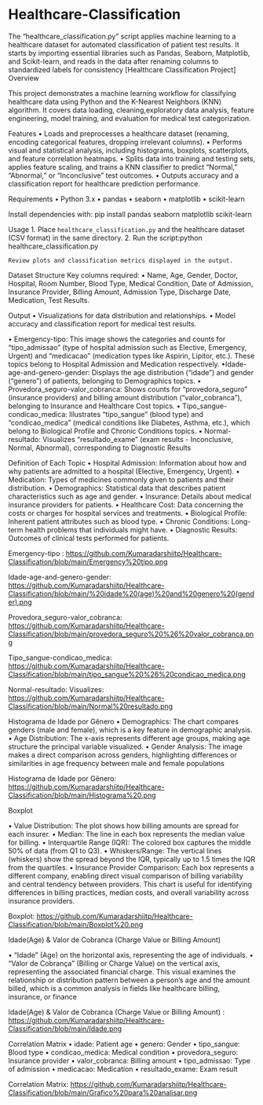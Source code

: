 # Healthcare-Classification
The “healthcare_classification.py” script applies machine learning to a healthcare dataset for automated classification of patient test results. It starts by importing essential libraries such as Pandas, Seaborn, Matplotlib, and Scikit-learn, and reads in the data after renaming columns to standardized labels for consistency
[Healthcare Classification Project]
Overview

This project demonstrates a machine learning workflow for classifying healthcare data using Python and the K-Nearest Neighbors (KNN) algorithm. It covers data loading, cleaning,exploratory data analysis, feature engineering, model training, and evaluation for medical test categorization.


Features
	•	Loads and preprocesses a healthcare dataset (renaming, encoding categorical features, dropping irrelevant columns).
	•	Performs visual and statistical analysis, including histograms, boxplots, scatterplots, and feature correlation heatmaps.
	•	Splits data into training and testing sets, applies feature scaling, and trains a KNN classifier to predict “Normal,” “Abnormal,” or “Inconclusive” test outcomes.
	•	Outputs accuracy and a classification report for healthcare prediction performance.


Requirements
	•	Python 3.x
	•	pandas
	•	seaborn
	•	matplotlib
	•	scikit-learn

  
Install dependencies with: pip install pandas seaborn matplotlib scikit-learn

Usage
	1.	Place `healthcare_classification.py` and the healthcare dataset (CSV format) in the same directory.
	2.	Run the script:python healthcare_classification.py

  	Review plots and classification metrics displayed in the output.

Dataset Structure
Key columns required:
	•	Name, Age, Gender, Doctor, Hospital, Room Number, Blood Type, Medical Condition, Date of Admission, Insurance Provider, Billing Amount, Admission Type, Discharge Date, Medication, Test Results.

Output
	•	Visualizations for data distribution and relationships.
	•	Model accuracy and classification report for medical test results.





• Emergency-tipo: This image shows the categories and counts for “tipo_admissao” (type of hospital admission such as Elective, Emergency, Urgent) and “medicacao” (medication types like Aspirin, Lipitor, etc.). These topics belong to Hospital Admission and Medication respectively.
	•Idade-age-and-genero-gender: Displays the age distribution (“idade”) and gender (“genero”) of patients, belonging to Demographics topics.
	• Provedora_seguro-valor_cobranca: Shows counts for “provedora_seguro” (insurance providers) and billing amount distribution (“valor_cobranca”), belonging to Insurance and Healthcare Cost topics.
	•  Tipo_sangue-condicao_medica: Illustrates “tipo_sangue” (blood type) and “condicao_medica” (medical conditions like Diabetes, Asthma, etc.), which belong to Biological Profile and Chronic Conditions topics.
	•	Normal-resultado: Visualizes “resultado_exame” (exam results - Inconclusive, Normal, Abnormal), corresponding to Diagnostic Results 
	
Definition of Each Topic
	•	Hospital Admission: Information about how and why patients are admitted to a hospital (Elective, Emergency, Urgent).
	•	Medication: Types of medicines commonly given to patients and their distribution.
	•	Demographics: Statistical data that describes patient characteristics such as age and gender.
	•	Insurance: Details about medical insurance providers for patients.
	•	Healthcare Cost: Data concerning the costs or charges for hospital services and treatments.
	•	Biological Profile: Inherent patient attributes such as blood type.
	•	Chronic Conditions: Long-term health problems that individuals might have.
	•	Diagnostic Results: Outcomes of clinical tests performed for patients.


Emergency-tipo :
https://github.com/Kumaradarshiitp/Healthcare-Classification/blob/main/Emergency%20tipo.png

Idade-age-and-genero-gender:
https://github.com/Kumaradarshiitp/Healthcare-Classification/blob/main/%20idade%20(age)%20and%20genero%20(gender).png

Provedora_seguro-valor_cobranca:
https://github.com/Kumaradarshiitp/Healthcare-Classification/blob/main/provedora_seguro%20%26%20valor_cobranca.png

Tipo_sangue-condicao_medica:
https://github.com/Kumaradarshiitp/Healthcare-Classification/blob/main/tipo_sangue%20%26%20condicao_medica.png

Normal-resultado: Visualizes:
https://github.com/Kumaradarshiitp/Healthcare-Classification/blob/main/Normal%20resultado.png


Histograma de Idade por Gênero
    • 	Demographics: The chart compares genders (male and female), which is a key feature in demographic analysis.
	•	Age Distribution: The x-axis represents different age groups, making age structure the principal variable visualized.
	•	Gender Analysis: The image makes a direct comparison across genders, highlighting differences or similarities in age frequency between male and female populations

Histograma de Idade por Gênero: 
https://github.com/Kumaradarshiitp/Healthcare-Classification/blob/main/Histograma%20.png

Boxplot

 •	Value Distribution: The plot shows how billing amounts are spread for each insurer.
	•	Median: The line in each box represents the median value for billing.
	•	Interquartile Range (IQR): The colored box captures the middle 50% of data (from Q1 to Q3).
	•	Whiskers/Range: The vertical lines (whiskers) show the spread beyond the IQR, typically up to 1.5 times the IQR from the quartiles.
	•	Insurance Provider Comparison: Each box represents a different company, enabling direct visual comparison of billing variability and central tendency between providers.
This chart is useful for identifying differences in billing practices, median costs, and overall variability across insurance providers.

Boxplot:
https://github.com/Kumaradarshiitp/Healthcare-Classification/blob/main/Boxplot%20.png

Idade(Age) & Valor de Cobranca (Charge Value or Billing Amount) 

   •	“Idade” (Age) on the horizontal axis, representing the age of individuals.
	•	“Valor de Cobrança” (Billing or Charge Value) on the vertical axis, representing the associated financial charge.
This visual examines the relationship or distribution pattern between a person’s age and the amount billed, which is a common analysis in fields like healthcare billing, insurance, or finance

Idade(Age) & Valor de Cobranca (Charge Value or Billing Amount) :
https://github.com/Kumaradarshiitp/Healthcare-Classification/blob/main/Idade.png

Correlation Matrix
	•	idade: Patient age
	•	genero: Gender
	•	tipo_sangue: Blood type
	•	condicao_medica: Medical condition
	•	provedora_seguro: Insurance provider
	•	valor_cobranca: Billing amount
	•	tipo_admissao: Type of admission
	•	medicacao: Medication
	•	resultado_exame: Exam result

Correlation Matrix:
https://github.com/Kumaradarshiitp/Healthcare-Classification/blob/main/Grafico%20para%20analisar.png

